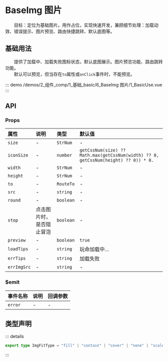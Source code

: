 # BaseImg 图片

&emsp;&emsp;目标：定位为基础图片。用作占位，实现快速开发，兼顾细节处理：加载动效、错误提示、图片预览、路由快捷跳转、默认底图等。
## 基础用法

&emsp;&emsp;提供了加载中、加载失败图标状态，默认底图展示。图片预览功能、路由跳转功能。  
&emsp;&emsp;默认可以预览，但当存在`to`属性或`onClick`事件时，不能预览。

::: demo 
/demos/2_组件_comp/1_基础_basic/6_BaseImg 图片/1_BasicUse.vue
:::


## API 

### Props

|属性|说明|类型|默认值|
|:---|:---|:---|:---|
|`size`|-|`StrNum`|-|
|`iconSize`|-|`number`|`getCssNum(size) ?? Math.max(getCssNum(width) ?? 0, getCssNum(height) ?? 0)) * 0.`|
|`width`|-|`StrNum`|-|
|`height`|-|`StrNum`|-|
|`to`|-|`RouteTo`|-|
|`src`|-|`string`|-|
|`round`|-|`boolean`|-|
|`stop`|点击图片时，是否阻止冒泡|`boolean`|-|
|`preview`|-|`boolean`|`true`|
|`loadTips`|-|`string`|玩命加载中…|
|`errTips`|-|`string`|加载失败|
|`errImgSrc`|-|`string`|-|

### $emit

|事件名称|说明|回调参数|
|:---|:---|:---|
|`error`|-|-|


## 类型声明

::: details


``` ts
export type ImgFitType = "fill" | "contain" | "cover" | "none" | "scale-down";
```

:::  
